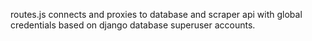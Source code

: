 routes.js connects and proxies to database and scraper api with global credentials based on django database superuser accounts.